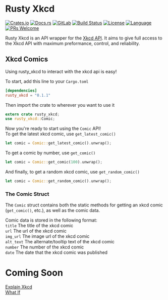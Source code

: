 # Rusty Xkcd

[![Crates.io](https://img.shields.io/crates/v/rusty_xkcd.svg)](https://crates.io/crates/rusty_xkcd)
[![Docs.rs](https://docs.rs/rusty_xkcd/badge.svg)](https://docs.rs/rusty_xkcd)
[![GitLab](https://img.shields.io/badge/GitLab-Mirror-Orange.svg)](https://gitlab.com/Kixiron/rusty_xkcd)
[![Build Status](https://travis-ci.org/Kixiron/rusty_xkcd.svg?branch=master)](https://travis-ci.org/Kixiron/rusty_xkcd)
[![License](https://img.shields.io/github/license/kixiron/rusty_xkcd.svg)](https://github.com/Kixiron/rusty_xkcd/blob/master/LICENSE)
[![Language](https://img.shields.io/github/languages/top/kixiron/rusty_xkcd.svg)](https://github.com/Kixiron/rusty_xkcd)
[![PRs Welcome](https://img.shields.io/badge/PRs-welcome-brightgreen.svg?style=flat)](http://makeapullrequest.com)

Rusty Xkcd is an API wrapper for the [Xkcd API](https://xkcd.com/json.html).
It aims to give full access to the Xkcd API with maximum preformance, control, and reliability.

## Xkcd Comics

Using rusty_xkcd to interact with the xkcd api is easy!

To start, add this line to your `Cargo.toml`
```toml
[dependencies]
rusty_xkcd = "0.1.1"
```

Then import the crate to wherever you want to use it

```rust
extern crate rusty_xkcd;
use rusty_xkcd::Comic;
```

Now you're ready to start using the `Comic` API!  
To get the latest xkcd comic, use `get_latest_comic()`

```rust
let comic = Comic::get_latest_comic().unwrap();
```

To get a comic by number, use `get_comic()`

```rust
let comic = Comic::get_comic(100).unwrap();
```

And finally, to get a random xkcd comic, use `get_random_comic()`

```rust
let comic = Comic::get_random_comic().unwrap();
```

### The Comic Struct

The `Comic` struct contains both the static methods for getting an xkcd comic
(`get_comic()`, etc.),
as well as the comic data.

Comic data is stored in the following format:  
`title` The title of the xkcd comic  
`url` The url of the xkcd comic  
`img_url` The image url of the xkcd comic  
`alt_text` The alternate/tooltip text of the xkcd comic  
`number` The number of the xkcd comic  
`date` The date that the xkcd comic was published  

# Coming Soon

[Explain Xkcd](https://www.explainxkcd.com)  
[What If](https://what-if.xkcd.com)
